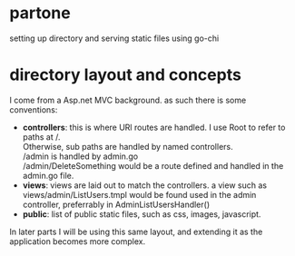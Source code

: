 # partone
setting up directory and serving static files using go-chi

# directory layout and concepts

I come from a Asp.net MVC background.  as such there is some conventions:

* **controllers**: this is where URl routes are handled.  I use Root to refer to paths at /.  
Otherwise, sub paths are handled by named controllers.  
/admin is handled by admin.go  
/admin/DeleteSomething would be a route defined and handled in the admin.go file.   
* **views**: views are laid out to match the controllers.  a view such as views/admin/ListUsers.tmpl would be found used in the admin controller, preferrably in AdminListUsersHandler()
* **public**: list of public static files, such as css, images, javascript.

In later parts I will be using this same layout, and extending it as the application becomes more complex.
